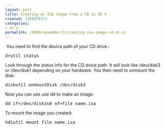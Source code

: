 ```yaml
---
layout: post
title: Creating an ISO image from a CD in OS X
created: 1258374371
categories:
- os x
permalink: /2009/november/1/creating-iso-image-cd-os-x/
---
```

<p>&nbsp;You need to find the device path of your CD drive.:</p>
<pre>
drutil status
</pre>
<p>Look through the status info for the CD dvice path. It will look like /dev/disk3 or /dev/disk1 depending on your hardware. You then need to unmount the disk:</p>
<pre>
diskutil unmountDisk /dev/disk3 
</pre>
<p>Now you can use use dd to make an image:</p>
<pre>
dd if=/dev/disk3s0 of=file_name.iso
</pre>
<p>To mount the image you created:</p>
<pre>
hdiutil mount file_name.iso
</pre>
<p>&nbsp;</p>
